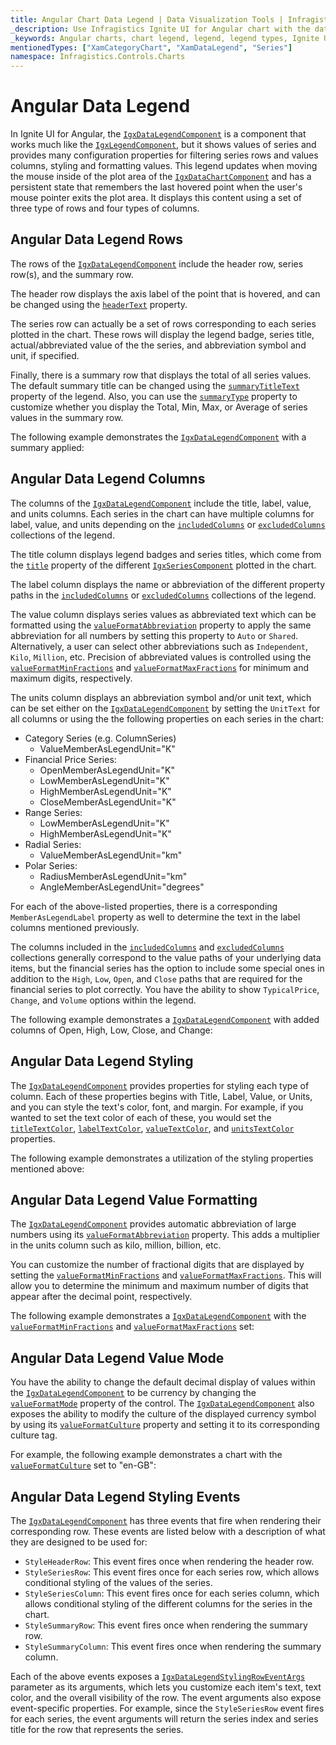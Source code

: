 ```yaml
---
title: Angular Chart Data Legend | Data Visualization Tools | Infragistics
_description: Use Infragistics Ignite UI for Angular chart with the data legend!
_keywords: Angular charts, chart legend, legend, legend types, Ignite UI for Angular, Infragistics
mentionedTypes: ["XamCategoryChart", "XamDataLegend", "Series"]
namespace: Infragistics.Controls.Charts
---
```


# Angular Data Legend

In Ignite UI for Angular, the [`IgxDataLegendComponent`]({environment:dvApiBaseUrl}/products/ignite-ui-angular/api/docs/typescript/latest/classes/igxdatalegendcomponent.html) is a component that works much like the [`IgxLegendComponent`]({environment:dvApiBaseUrl}/products/ignite-ui-angular/api/docs/typescript/latest/classes/igxlegendcomponent.html), but it shows values of series and provides many configuration properties for filtering series rows and values columns, styling and formatting values. This legend updates when moving the mouse inside of the plot area of the [`IgxDataChartComponent`]({environment:dvApiBaseUrl}/products/ignite-ui-angular/api/docs/typescript/latest/classes/igxdatachartcomponent.html) and has a persistent state that remembers the last hovered point when the user's mouse pointer exits the plot area. It displays this content using a set of three type of rows and four types of columns.

## Angular Data Legend Rows

The rows of the [`IgxDataLegendComponent`]({environment:dvApiBaseUrl}/products/ignite-ui-angular/api/docs/typescript/latest/classes/igxdatalegendcomponent.html) include the header row, series row(s), and the summary row.

The header row displays the axis label of the point that is hovered, and can be changed using the [`headerText`]({environment:dvApiBaseUrl}/products/ignite-ui-angular/api/docs/typescript/latest/classes/igxdatalegendcomponent.html#headertext) property.

The series row can actually be a set of rows corresponding to each series plotted in the chart. These rows will display the legend badge, series title, actual/abbreviated value of the the series, and abbreviation symbol and unit, if specified.

Finally, there is a summary row that displays the total of all series values. The default summary title can be changed using the [`summaryTitleText`]({environment:dvApiBaseUrl}/products/ignite-ui-angular/api/docs/typescript/latest/classes/igxdatalegendcomponent.html#summarytitletext) property of the legend. Also, you can use the [`summaryType`]({environment:dvApiBaseUrl}/products/ignite-ui-angular/api/docs/typescript/latest/classes/igxdatalegendcomponent.html#summarytype) property to customize whether you display the Total, Min, Max, or Average of series values in the summary row.

The following example demonstrates the [`IgxDataLegendComponent`]({environment:dvApiBaseUrl}/products/ignite-ui-angular/api/docs/typescript/latest/classes/igxdatalegendcomponent.html) with a summary applied:

<code-view style="height: 450px"
           data-demos-base-url="{environment:dvDemosBaseUrl}"
           iframe-src="{environment:dvDemosBaseUrl}/charts/category-chart-data-legend"
           alt="Angular Category Chart Data Legend Example"
           github-src="charts/category-chart/data-legend">
</code-view>

## Angular Data Legend Columns

The columns of the [`IgxDataLegendComponent`]({environment:dvApiBaseUrl}/products/ignite-ui-angular/api/docs/typescript/latest/classes/igxdatalegendcomponent.html) include the title, label, value, and units columns. Each series in the chart can have multiple columns for label, value, and units depending on the [`includedColumns`]({environment:dvApiBaseUrl}/products/ignite-ui-angular/api/docs/typescript/latest/classes/igxdatalegendcomponent.html#includedcolumns) or [`excludedColumns`]({environment:dvApiBaseUrl}/products/ignite-ui-angular/api/docs/typescript/latest/classes/igxdatalegendcomponent.html#excludedcolumns) collections of the legend.

The title column displays legend badges and series titles, which come from the [`title`]({environment:dvApiBaseUrl}/products/ignite-ui-angular/api/docs/typescript/latest/classes/igxseriescomponent.html#title) property of the different [`IgxSeriesComponent`]({environment:dvApiBaseUrl}/products/ignite-ui-angular/api/docs/typescript/latest/classes/igxseriescomponent.html) plotted in the chart.

The label column displays the name or abbreviation of the different property paths in the [`includedColumns`]({environment:dvApiBaseUrl}/products/ignite-ui-angular/api/docs/typescript/latest/classes/igxdatalegendcomponent.html#includedcolumns) or [`excludedColumns`]({environment:dvApiBaseUrl}/products/ignite-ui-angular/api/docs/typescript/latest/classes/igxdatalegendcomponent.html#excludedcolumns) collections of the legend.

The value column displays series values as abbreviated text which can be formatted using the [`valueFormatAbbreviation`]({environment:dvApiBaseUrl}/products/ignite-ui-angular/api/docs/typescript/latest/classes/igxdatalegendcomponent.html#valueformatabbreviation) property to apply the same abbreviation for all numbers by setting this property to `Auto` or `Shared`. Alternatively, a user can select other abbreviations such as `Independent`, `Kilo`, `Million`, etc. Precision of abbreviated values is controlled using the [`valueFormatMinFractions`]({environment:dvApiBaseUrl}/products/ignite-ui-angular/api/docs/typescript/latest/classes/igxdatalegendcomponent.html#valueformatminfractions) and [`valueFormatMaxFractions`]({environment:dvApiBaseUrl}/products/ignite-ui-angular/api/docs/typescript/latest/classes/igxdatalegendcomponent.html#valueformatmaxfractions) for minimum and maximum digits, respectively.

The units column displays an abbreviation symbol and/or unit text, which can be set either on the [`IgxDataLegendComponent`]({environment:dvApiBaseUrl}/products/ignite-ui-angular/api/docs/typescript/latest/classes/igxdatalegendcomponent.html) by setting the `UnitText` for all columns or using the the following properties on each series in the chart:

-   Category Series (e.g. ColumnSeries)
    -   ValueMemberAsLegendUnit="K"
-   Financial Price Series:
    -   OpenMemberAsLegendUnit="K"
    -   LowMemberAsLegendUnit="K"
    -   HighMemberAsLegendUnit="K"
    -   CloseMemberAsLegendUnit="K"
-   Range Series:
    -   LowMemberAsLegendUnit="K"
    -   HighMemberAsLegendUnit="K"
-   Radial Series:
    -   ValueMemberAsLegendUnit="km"    
-   Polar Series:
    -   RadiusMemberAsLegendUnit="km"
    -   AngleMemberAsLegendUnit="degrees"

For each of the above-listed properties, there is a corresponding `MemberAsLegendLabel` property as well to determine the text in the label columns mentioned previously.

The columns included in the [`includedColumns`]({environment:dvApiBaseUrl}/products/ignite-ui-angular/api/docs/typescript/latest/classes/igxdatalegendcomponent.html#includedcolumns) and [`excludedColumns`]({environment:dvApiBaseUrl}/products/ignite-ui-angular/api/docs/typescript/latest/classes/igxdatalegendcomponent.html#excludedcolumns) collections generally correspond to the value paths of your underlying data items, but the financial series has the option to include some special ones in addition to the `High`, `Low`, `Open`, and `Close` paths that are required for the financial series to plot correctly. You have the ability to show `TypicalPrice`, `Change`, and `Volume` options within the legend.

The following example demonstrates a [`IgxDataLegendComponent`]({environment:dvApiBaseUrl}/products/ignite-ui-angular/api/docs/typescript/latest/classes/igxdatalegendcomponent.html) with added columns of Open, High, Low, Close, and Change:

<code-view style="height: 450px"
           data-demos-base-url="{environment:dvDemosBaseUrl}"
           iframe-src="{environment:dvDemosBaseUrl}/charts/financial-chart-data-legend"
           alt="Angular Financial Chart Data Legend Example"
           github-src="charts/financial-chart/data-legend">
</code-view>

## Angular Data Legend Styling

The [`IgxDataLegendComponent`]({environment:dvApiBaseUrl}/products/ignite-ui-angular/api/docs/typescript/latest/classes/igxdatalegendcomponent.html) provides properties for styling each type of column. Each of these properties begins with Title, Label, Value, or Units, and you can style the text's color, font, and margin. For example, if you wanted to set the text color of each of these, you would set the [`titleTextColor`]({environment:dvApiBaseUrl}/products/ignite-ui-angular/api/docs/typescript/latest/classes/igxdatalegendcomponent.html#titletextcolor), [`labelTextColor`]({environment:dvApiBaseUrl}/products/ignite-ui-angular/api/docs/typescript/latest/classes/igxdatalegendcomponent.html#labeltextcolor), [`valueTextColor`]({environment:dvApiBaseUrl}/products/ignite-ui-angular/api/docs/typescript/latest/classes/igxdatalegendcomponent.html#valuetextcolor), and [`unitsTextColor`]({environment:dvApiBaseUrl}/products/ignite-ui-angular/api/docs/typescript/latest/classes/igxdatalegendcomponent.html#unitstextcolor) properties.

The following example demonstrates a utilization of the styling properties mentioned above:

<code-view style="height: 450px"
           data-demos-base-url="{environment:dvDemosBaseUrl}"
           iframe-src="{environment:dvDemosBaseUrl}/charts/financial-chart-data-legend-styling-props"
           alt="Angular Data Legend Styling Example"
           github-src="charts/financial-chart/data-legend-styling-props">
</code-view>

## Angular Data Legend Value Formatting

The [`IgxDataLegendComponent`]({environment:dvApiBaseUrl}/products/ignite-ui-angular/api/docs/typescript/latest/classes/igxdatalegendcomponent.html) provides automatic abbreviation of large numbers using its [`valueFormatAbbreviation`]({environment:dvApiBaseUrl}/products/ignite-ui-angular/api/docs/typescript/latest/classes/igxdatalegendcomponent.html#valueformatabbreviation) property. This adds a multiplier in the units column such as kilo, million, billion, etc.

You can customize the number of fractional digits that are displayed by setting the [`valueFormatMinFractions`]({environment:dvApiBaseUrl}/products/ignite-ui-angular/api/docs/typescript/latest/classes/igxdatalegendcomponent.html#valueformatminfractions) and [`valueFormatMaxFractions`]({environment:dvApiBaseUrl}/products/ignite-ui-angular/api/docs/typescript/latest/classes/igxdatalegendcomponent.html#valueformatmaxfractions). This will allow you to determine the minimum and maximum number of digits that appear after the decimal point, respectively.

The following example demonstrates a [`IgxDataLegendComponent`]({environment:dvApiBaseUrl}/products/ignite-ui-angular/api/docs/typescript/latest/classes/igxdatalegendcomponent.html) with the [`valueFormatMinFractions`]({environment:dvApiBaseUrl}/products/ignite-ui-angular/api/docs/typescript/latest/classes/igxdatalegendcomponent.html#valueformatminfractions) and [`valueFormatMaxFractions`]({environment:dvApiBaseUrl}/products/ignite-ui-angular/api/docs/typescript/latest/classes/igxdatalegendcomponent.html#valueformatmaxfractions) set:

<code-view style="height: 450px"
           data-demos-base-url="{environment:dvDemosBaseUrl}"
           iframe-src="{environment:dvDemosBaseUrl}/charts/category-chart-data-legend-formatting-decimals"
           alt="Angular Data Legend Formatting Decimals Example"
           github-src="charts/category-chart/data-legend-formatting-decimals">
</code-view>

## Angular Data Legend Value Mode

You have the ability to change the default decimal display of values within the [`IgxDataLegendComponent`]({environment:dvApiBaseUrl}/products/ignite-ui-angular/api/docs/typescript/latest/classes/igxdatalegendcomponent.html) to be currency by changing the [`valueFormatMode`]({environment:dvApiBaseUrl}/products/ignite-ui-angular/api/docs/typescript/latest/classes/igxdatalegendcomponent.html#valueformatmode) property of the control. The [`IgxDataLegendComponent`]({environment:dvApiBaseUrl}/products/ignite-ui-angular/api/docs/typescript/latest/classes/igxdatalegendcomponent.html) also exposes the ability to modify the culture of the displayed currency symbol by using its [`valueFormatCulture`]({environment:dvApiBaseUrl}/products/ignite-ui-angular/api/docs/typescript/latest/classes/igxdatalegendcomponent.html#valueformatculture) property and setting it to its corresponding culture tag.

For example, the following example demonstrates a chart with the [`valueFormatCulture`]({environment:dvApiBaseUrl}/products/ignite-ui-angular/api/docs/typescript/latest/classes/igxdatalegendcomponent.html#valueformatculture) set to "en-GB":

<code-view style="height: 450px"
           data-demos-base-url="{environment:dvDemosBaseUrl}"
           iframe-src="{environment:dvDemosBaseUrl}/charts/financial-chart-data-legend-formatting-currency"
           alt="Angular Formatting Currency Example"
           github-src="charts/financial-chart/data-legend-formatting-currency">
</code-view>

## Angular Data Legend Styling Events

The [`IgxDataLegendComponent`]({environment:dvApiBaseUrl}/products/ignite-ui-angular/api/docs/typescript/latest/classes/igxdatalegendcomponent.html) has three events that fire when rendering their corresponding row. These events are listed below with a description of what they are designed to be used for:

-   `StyleHeaderRow`: This event fires once when rendering the header row.
-   `StyleSeriesRow`: This event fires once for each series row, which allows conditional styling of the values of the series.
-   `StyleSeriesColumn`: This event fires once for each series column, which allows conditional styling of the different columns for the series in the chart.
-   `StyleSummaryRow`: This event fires once when rendering the summary row.
-   `StyleSummaryColumn`: This event fires once when rendering the summary column.

Each of the above events exposes a [`IgxDataLegendStylingRowEventArgs`]({environment:dvApiBaseUrl}/products/ignite-ui-angular/api/docs/typescript/latest/classes/igxdatalegendstylingroweventargs.html) parameter as its arguments, which lets you customize each item's text, text color, and the overall visibility of the row. The event arguments also expose event-specific properties. For example, since the `StyleSeriesRow` event fires for each series, the event arguments will return the series index and series title for the row that represents the series.
